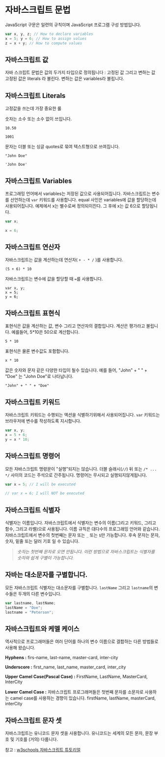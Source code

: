 # 자바스크립트 문법

JavaScript 구문은 일련의 규칙이며 JavaScript 프로그램 구성 방법입니다.
```javascript
var x, y, z; // How to declare variables  
x = 5; y = 6; // How to assign values  
z = x + y; // How to compute values
```

## 자바스크립트 값

자바 스크립트 문법은 값의 두가지 타입으로 정의됩니다 : 고정된 값 그리고 변하는 값
고정된 값은 literals 라 불린다. 변하는 값은 variables라 불립니다.

## 자바스크립트 Literals

고정값을 쓰는데 가장 중요한 룰 

숫자는 소수 또는 소수 없이 쓰입니다.
```
10.50  
  
1001
```
문자는 더블 또는 싱글 quotes로 묶여 텍스트형으로 쓰여집니다.
```
"John Doe"  
  
'John Doe'
```

## 자바스크립트 Variables

프로그래밍 언어에서 variables는 저장된 값으로 사용되어집니다.
자바스크립트는 변수를 선언하는데 `var` 키워드를 사용합니다.
equal 사인은 variables에 값을 할당하는데 사용되어집니다.
예제에서 x는 별수로써 정의되이진다. 그 후에 x는 값 6으로 할당됩니다.

```javascript
var x;  
  
x = 6;
```

## 자바스크립트 연산자
자바스크립트는 값을 계산하는데 연산자( `+ - * /` )를 사용합니다.
```
(5 + 6) * 10
```
자바스크립트는 변수에 값을 할당할 때 `=`를 사용합니다.
```
var x, y;  
x = 5;  
y = 6;
```

## 자바스크립트 표현식

표현식은 값을 계산하는 값, 변수 그리고 연산자의 결합입니다.
계산은 평가라고 불립니다.
예를들어, 5*10은 50으로 계산합니다.
```
5 * 10
```

표현식은 물론 변수값도 포함합니다.
```
x * 10
```

값은 숫자와 문자 같은 다양한 타입이 될수 있습니다.
예를 들어, "John" + " " + "Doe" 는 "John Doe"로 나타납니다.
```
"John" + " " + "Doe"
```

## 자바스크립트 키워드
자바스크립트 키워드는 수행되는 액션을 식별하기위해서 사용되어집니다.
`var` 키워드는 브라우저에 변수를 작성하도록 지시합니다.
```javascript
var x, y;  
x = 5 + 6;  
y = x * 10;
```

## 자바스크립트 명령어
모든 자바스크립트 명령문이 "실행"되지는 않습니다.
더블 슬래시(`//`)  뒤 또는 `/* ... */` 사이의 코드는 주석으로 간주됩니다.
명령어는 무시되고 실행되지않게됩니다.
```javascript
var x = 5; // I will be executed  
  
// var x = 6; I will NOT be executed
```

## 자바스크립트 식별자

식별자는 이름입니다.
자바스크립트에서 식별자는 변수의 이름(그리고 키워드, 그리고 함수, 그리고 라벨)으로 사용됩니다.
이름 규칙은 대다수의 프로그래밍 언어와 같습니다.
자바스크립트에서 변수의 첫번째는 문자 또는 `_` 또는 `$`만 가능합니다.
후속 문자는 문자, 숫자, 밑줄 또는 달러 기호 일 수 있습니다.

> *숫자는 첫번째 문자로 오면 안됩니다.*
> *이런 방법으로  자바스크립트는 식별자를 숫자와 쉽게 구별이 가능합니다.*

## 자바는 대소문자를 구별합니다.

모든 자바스크립트 식별자는 대소문자를 구별합니다.
`lastName` 그리고 `lastname`의 변수들은 두개의 다른 변수입니다.
```javascript
var lastname, lastName;  
lastName = "Doe";  
lastname = "Peterson";
```

## 자바스크립트와 케멜 케이스

역사적으로 프로그래머들은 여러 단어를 하나의 변수 이름으로 결합하는 다른 방법들로 사용해 왔습니다.

**Hyphens :**
firs-name, last-name, master-card, inter-city

**Underscore :**
first_name, last_name, master_card, inter_city

**Upper Camel Case(Pascal Case) :**
FirstName, LastName, MasterCard, InterCity

**Lower Camel Case :**
자바스크립트 프로그래머들은 첫번째 문자를 소문자로 사용하는 camel case를 사용하는 경향이 있습니다. 
firstName, lastName, masterCard, interCity

## 자바스크립트 문자 셋

자바스크립트는 유니코드 문자 셋을 사용합니다.
유니코드는 세계의 모든 문자, 문장 부호 및 기호를 (거의) 다룹니다.

참고 : [w3schools 자바스크립트 튜토리얼](https://www.w3schools.com/js/js_syntax.asp)
